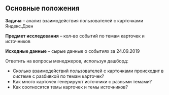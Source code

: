 ## Основные положения
**Задача** – анализ взаимодействия пользователей с карточками Яндекс.Дзен

**Предмет исследования** – кол-во событий по темам карточек и источников

**Исходные данные** – cырые данные о событиях за 24.09.2019

Ответить на вопросы менеджеров, используя дашборд:
- Cколько взаимодействий пользователей с карточками происходит в системе с разбивкой по темам карточек?
- Как много карточек генерируют источники с разными темами?
- Как соотносятся темы карточек и темы источников?



